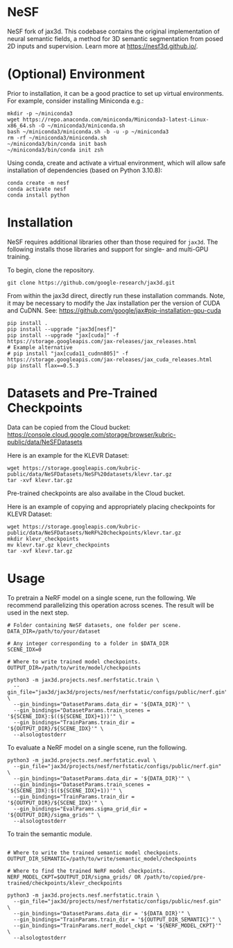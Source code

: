 # NeSF

NeSF fork of jax3d. This codebase contains the original implementation of neural
semantic fields, a method for 3D semantic segmentation from posed 2D inputs and
supervision. Learn more at https://nesf3d.github.io/.

# (Optional) Environment

Prior to installation, it can be a good practice to set up virtual environments.
For example, consider installing Miniconda e.g.:

```shell
mkdir -p ~/miniconda3
wget https://repo.anaconda.com/miniconda/Miniconda3-latest-Linux-x86_64.sh -O ~/miniconda3/miniconda.sh
bash ~/miniconda3/miniconda.sh -b -u -p ~/miniconda3
rm -rf ~/miniconda3/miniconda.sh
~/miniconda3/bin/conda init bash
~/miniconda3/bin/conda init zsh
```

Using conda, create and activate a virtual environment, which will allow safe
installation of dependencies (based on Python 3.10.8):

```shell
conda create -m nesf
conda activate nesf
conda install python
```

# Installation

NeSF requires additional libraries other than those required for `jax3d`. The
following installs those libraries and support for single- and multi-GPU
training.

To begin, clone the repository.

```shell
git clone https://github.com/google-research/jax3d.git
```

From within the jax3d direct, directly run these installation commands. Note, it
may be necessary to modify the Jax installation per the version of CUDA and
CuDNN. See: https://github.com/google/jax#pip-installation-gpu-cuda

```shell
pip install .
pip install --upgrade "jax3d[nesf]"
pip install --upgrade "jax[cuda]" -f https://storage.googleapis.com/jax-releases/jax_releases.html
# Example alternative
# pip install "jax[cuda11_cudnn805]" -f https://storage.googleapis.com/jax-releases/jax_cuda_releases.html
pip install flax==0.5.3
```

# Datasets and Pre-Trained Checkpoints

Data can be copied from the Cloud bucket:
https://console.cloud.google.com/storage/browser/kubric-public/data/NeSFDatasets

Here is an example for the KLEVR Dataset:

```shell
wget https://storage.googleapis.com/kubric-public/data/NeSFDatasets/NeSF%20datasets/klevr.tar.gz
tar -xvf klevr.tar.gz
```

Pre-trained checkpoints are also availabe in the Cloud bucket.

Here is an example of copying and appropriately placing checkpoints for KLEVR
Dataset:

```shell
wget https://storage.googleapis.com/kubric-public/data/NeSFDatasets/NeRF%20checkpoints/klevr.tar.gz
mkdir klevr_checkpoints
mv klevr.tar.gz klevr_checkpoints
tar -xvf klevr.tar.gz
```

# Usage

To pretrain a NeRF model on a single scene, run the following. We recommend
parallelizing this operation across scenes. The result will be used in the next
step.

```shell
# Folder containing NeSF datasets, one folder per scene.
DATA_DIR=/path/to/your/dataset

# Any integer corresponding to a folder in $DATA_DIR
SCENE_IDX=0

# Where to write trained model checkpoints.
OUTPUT_DIR=/path/to/write/model/checkpoints

python3 -m jax3d.projects.nesf.nerfstatic.train \
  --gin_file="jax3d/jax3d/projects/nesf/nerfstatic/configs/public/nerf.gin" \
  --gin_bindings="DatasetParams.data_dir = '${DATA_DIR}'" \
  --gin_bindings="DatasetParams.train_scenes = '${SCENE_IDX}:$((${SCENE_IDX}+1))'" \
  --gin_bindings="TrainParams.train_dir = '${OUTPUT_DIR}/${SCENE_IDX}'" \
  --alsologtostderr
```

To evaluate a NeRF model on a single scene, run the following.

```shell
python3 -m jax3d.projects.nesf.nerfstatic.eval \
  --gin_file="jax3d/projects/nesf/nerfstatic/configs/public/nerf.gin" \
  --gin_bindings="DatasetParams.data_dir = '${DATA_DIR}'" \
  --gin_bindings="DatasetParams.train_scenes = '${SCENE_IDX}:$((${SCENE_IDX}+1))'" \
  --gin_bindings="TrainParams.train_dir = '${OUTPUT_DIR}/${SCENE_IDX}'" \
  --gin_bindings="EvalParams.sigma_grid_dir = '${OUTPUT_DIR}/sigma_grids'" \
  --alsologtostderr
```

To train the semantic module.

```shell

# Where to write the trained semantic model checkpoints.
OUTPUT_DIR_SEMANTIC=/path/to/write/semantic_model/checkpoints

# Where to find the trained NeRF model checkpoints.
NERF_MODEL_CKPT=$OUTPUT_DIR/sigma_grids/ OR /path/to/copied/pre-trained/checkpoints/klevr_checkpoints

python3 -m jax3d.projects.nesf.nerfstatic.train \
  --gin_file="jax3d/projects/nesf/nerfstatic/configs/public/nesf.gin" \
  --gin_bindings="DatasetParams.data_dir = '${DATA_DIR}'" \
  --gin_bindings="TrainParams.train_dir = '${OUTPUT_DIR_SEMANTIC}'" \
  --gin_bindings="TrainParams.nerf_model_ckpt = '${NERF_MODEL_CKPT}'" \
  --alsologtostderr
```
